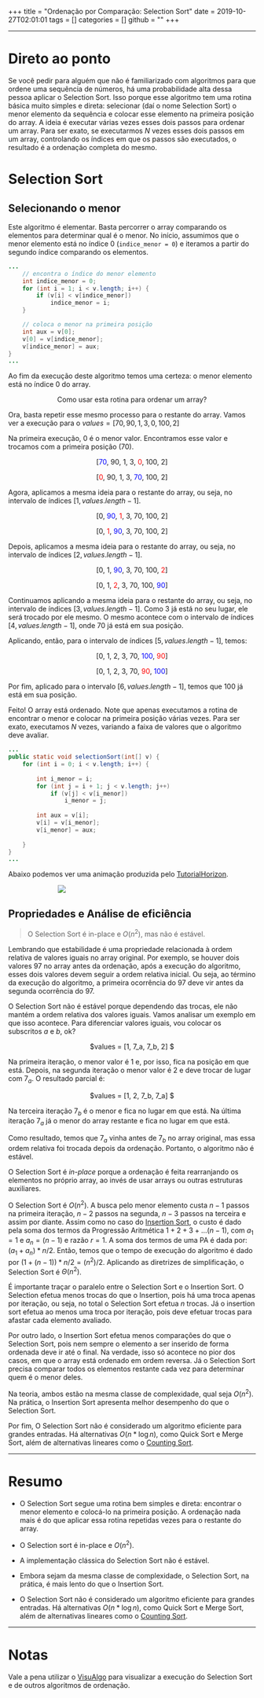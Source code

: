 +++
title = "Ordenação por Comparação: Selection Sort"
date = 2019-10-27T02:01:01
tags = []
categories = []
github = ""
+++

***

# Direto ao ponto

Se você pedir para alguém que não é familiarizado com algoritmos para que ordene uma sequência de números, há uma probabilidade alta dessa pessoa aplicar o Selection Sort. Isso porque esse algoritmo tem uma rotina básica muito simples e direta: selecionar (daí o nome Selection Sort) o menor elemento da sequência e colocar esse elemento na primeira posição do array. A ideia é executar várias vezes esses dois passos para ordenar um array. Para ser exato, se executarmos $N$ vezes esses dois passos em um array, controlando os índices em que os passos são executados, o resultado é a ordenação completa do mesmo.

# Selection Sort

## Selecionando o menor

Este algoritmo é elementar. Basta percorrer o array comparando os elementos para determinar qual é o menor. No início, assumimos que o menor elemento está no índice 0 (`indice_menor = 0`) e iteramos a partir do segundo índice comparando os elementos.

```java
...
	// encontra o índice do menor elemento
	int indice_menor = 0;
	for (int i = 1; i < v.length; i++) {
		if (v[i] < v[indice_menor])
			indice_menor = i;
	}

	// coloca o menor na primeira posição
	int aux = v[0];
	v[0] = v[indice_menor];
	v[indice_menor] = aux;
}
...
```

Ao fim da execução deste algoritmo temos uma certeza: o menor elemento está no índice 0 do array.


<p align="center"> Como usar esta rotina para ordenar um array?</p>

Ora, basta repetir esse mesmo processo para o restante do array. Vamos ver a execução para o $values = [70, 90, 1, 3, 0, 100, 2]$


Na primeira execução, 0 é o menor valor. Encontramos esse valor e trocamos com a primeira posição (70).

<p align="center">[<font color="blue">70</font>, 90, 1, 3, <font color="red">0</font>, 100, 2]</p>
<p align="center">[<font color="red">0</font>, 90, 1, 3, <font color="blue">70</font>, 100, 2]</p>

Agora, aplicamos a mesma ideia para o restante do array, ou seja, no intervalo de índices $[1, values.length - 1]$.

<p align="center">[0, <font color="blue">90</font>, <font color="red">1</font>, 3, 70, 100, 2]</p>
<p align="center">[0, <font color="red">1</font>, <font color="blue">90</font>, 3, 70, 100, 2]</p>

Depois, aplicamos a mesma ideia para o restante do array, ou seja, no intervalo de índices $[2, values.length - 1]$.

<p align="center">[0, 1, <font color="blue">90</font>, 3, 70, 100, <font color="red">2</font>]</p>

<p align="center">[0, 1, <font color="red">2</font>, 3, 70, 100, <font color="blue">90</font>]</p>

Continuamos aplicando a mesma ideia para o restante do array, ou seja, no intervalo de índices $[3, values.length - 1]$. Como 3 já está no seu lugar, ele será trocado por ele mesmo. O mesmo acontece com o intervalo de índices $[4, values.length - 1]$, onde 70 já está em sua posição.

Aplicando, então, para o intervalo de índices $[5, values.length - 1]$, temos:

<p align="center">[0, 1, 2, 3, 70, <font color="blue">100</font>, <font color="red">90</font>]</p>
<p align="center">[0, 1, 2, 3, 70, <font color="red">90</font>, <font color="blue">100</font>]</p>

Por fim, aplicado para o intervalo $[6, values.length - 1]$, temos que 100 já está em sua posição.

Feito! O array está ordenado. Note que apenas executamos a rotina de encontrar o menor e colocar na primeira posição várias vezes. Para ser exato, executamos $N$ vezes, variando a faixa de valores que o algoritmo deve avaliar.

```java
...
public static void selectionSort(int[] v) {	
	for (int i = 0; i < v.length; i++) {
		
		int i_menor = i;
		for (int j = i + 1; j < v.length; j++)
			if (v[j] < v[i_menor])
				i_menor = j;
		
		int aux = v[i];
		v[i] = v[i_menor];
		v[i_menor] = aux;
	
	}		
}
...
```

Abaixo podemos ver uma animação produzida pelo <a class="external" href="https://algorithms.tutorialhorizon.com/selection-sort-java-implementation/selection-sort-gif/">TutorialHorizon</a>.

<figure style="align: center; margin-left:20%; width: 60%">
	<img src="selection.gif">
</figure>


## Propriedades e Análise de eficiência

> O Selection Sort é in-place e $O(n^2)$, mas não é estável.

Lembrando que estabilidade é uma propriedade relacionada à ordem relativa de valores iguais no array original. Por exemplo, se houver dois valores 97 no array antes da ordenação, após a execução do algoritmo, esses dois valores devem seguir a ordem relativa inicial. Ou seja, ao término da execução do algoritmo, a primeira ocorrência do 97 deve vir antes da segunda ocorrência do 97.

O Selection Sort não é estável porque dependendo das trocas, ele não mantém a ordem relativa dos valores iguais. Vamos analisar um exemplo em que isso acontece. Para diferenciar valores iguais, vou colocar os subscritos $a$ e $b$, ok?

<p align="center">$values = [1, 7_a, 7_b, 2] $</p>

Na primeira iteração, o menor valor é 1 e, por isso, fica na posição em que está. Depois, na segunda iteração o menor valor é 2 e deve trocar de lugar com $7_a$. O resultado parcial é:

<p align="center">$values = [1, 2, 7_b, 7_a] $</p>

Na terceira iteração $7_b$ é o menor e fica no lugar em que está. Na última iteração $7_a$ já o menor do array restante e fica no lugar em que está.

Como resultado, temos que $7_a$ vinha antes de $7_b$ no array original, mas essa ordem relativa foi trocada depois da ordenação. Portanto, o algoritmo não é estável.

O Selection Sort é *in-place* porque a ordenação é feita rearranjando os elementos no próprio array, ao invés de usar arrays ou outras estruturas auxiliares.

O Selection Sort é $O(n^2)$. A busca pelo menor elemento custa $n - 1$ passos na primeira iteração, $n - 2$ passos na segunda, $n - 3$ passos na terceira e assim por diante. Assim como no caso do <a class="external" href="https://joaoarthurbm.github.io/eda/posts/insertion-sort/">Insertion Sort</a>, o custo é dado pela soma dos termos da Progressão Aritmética $1 + 2 + 3 + ... (n - 1)$, com $a_1 = 1$ e $a_n = (n - 1)$ e razão $r=1$. A soma dos termos de uma PA é dada por: $(a_1+a_n)*n/2$. Então, temos que o tempo de execução do algoritmo é dado por $(1 + (n - 1)) * n/2 = (n^2)/2$. Aplicando as diretrizes de simplificação, o Selection Sort é $\Theta(n^2)$.

É importante traçar o paralelo entre o Selection Sort e o Insertion Sort. O Selection efetua menos trocas do que o Insertion, pois há uma troca apenas por iteração, ou seja, no total o Selection Sort efetua $n$ trocas. Já o insertion sort efetua ao menos uma troca por iteração, pois deve efetuar trocas para afastar cada elemento avaliado. 

Por outro lado, o Insertion Sort efetua menos comparações do que o Selection Sort, pois nem sempre o elemento a ser inserido de forma ordenada deve ir até o final. Na verdade, isso só acontece no pior dos casos, em que o array está ordenado em ordem reversa. Já o Selection Sort precisa comparar todos os elementos restante cada vez para determinar quem é o menor deles.

Na teoria, ambos estão na mesma classe de complexidade, qual seja $O(n^2)$. Na prática, o Insertion Sort apresenta melhor desempenho do que o Selection Sort.

Por fim, O Selection Sort não é considerado um algoritmo eficiente para grandes entradas. Há alternativas $O(n*\log n)$, como Quick Sort e Merge Sort, além de alternativas lineares como o <a class="external" href="https://joaoarthurbm.github.io/eda/posts/ordenacao-linear/">Counting Sort</a>.

***

# Resumo

* O Selection Sort segue uma rotina bem simples e direta: encontrar o menor elemento e colocá-lo na primeira posição. A ordenação nada mais é do que aplicar essa rotina repetidas vezes para o restante do array.

* O Selection sort é in-place e $O(n^2)$.

* A implementação clássica do Selection Sort não é estável.

* Embora sejam da mesma classe de complexidade, o Selection Sort, na prática, é mais lento do que o Insertion Sort.

* O Selection Sort não é considerado um algoritmo eficiente para grandes entradas. Há alternativas $O(n*\log n)$, como Quick Sort e Merge Sort, além de alternativas lineares como o <a class="external" href="https://joaoarthurbm.github.io/eda/posts/ordenacao-linear/">Counting Sort</a>.

***

# Notas

Vale a pena utilizar o <a class="external" href="https://visualgo.net/en/sorting">VisuAlgo</a> para visualizar a execução do Selection Sort e de outros algoritmos de ordenação.